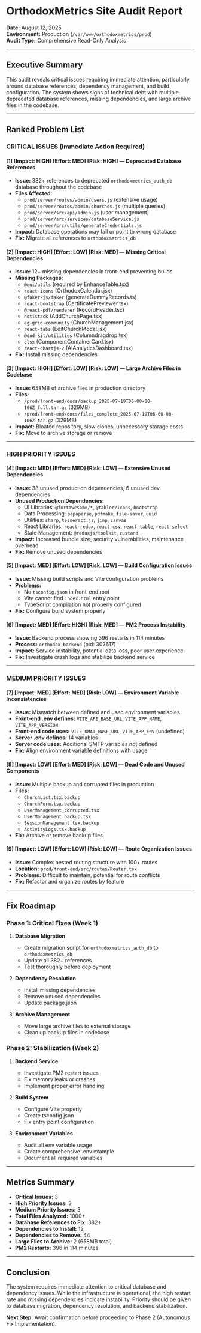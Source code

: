 # OrthodoxMetrics Site Audit Report
**Date:** August 12, 2025  
**Environment:** Production (`/var/www/orthodoxmetrics/prod`)  
**Audit Type:** Comprehensive Read-Only Analysis

---

## Executive Summary

This audit reveals critical issues requiring immediate attention, particularly around database references, dependency management, and build configuration. The system shows signs of technical debt with multiple deprecated database references, missing dependencies, and large archive files in the codebase.

---

## Ranked Problem List

### CRITICAL ISSUES (Immediate Action Required)

#### [1] [Impact: HIGH] [Effort: MED] [Risk: HIGH] — Deprecated Database References
- **Issue:** 382+ references to deprecated `orthodoxmetrics_auth_db` database throughout the codebase
- **Files Affected:** 
  - `prod/server/routes/admin/users.js` (extensive usage)
  - `prod/server/routes/admin/churches.js` (multiple queries)
  - `prod/server/src/api/admin.js` (user management)
  - `prod/server/src/services/databaseService.js`
  - `prod/server/src/utils/generateCredentials.js`
- **Impact:** Database operations may fail or point to wrong database
- **Fix:** Migrate all references to `orthodoxmetrics_db`

#### [2] [Impact: HIGH] [Effort: LOW] [Risk: MED] — Missing Critical Dependencies
- **Issue:** 12+ missing dependencies in front-end preventing builds
- **Missing Packages:**
  - `@mui/utils` (required by EnhanceTable.tsx)
  - `react-icons` (OrthodoxCalendar.jsx)
  - `@faker-js/faker` (generateDummyRecords.ts)
  - `react-bootstrap` (CertificatePreviewer.tsx)
  - `@react-pdf/renderer` (RecordHeader.tsx)
  - `notistack` (AddChurchPage.tsx)
  - `ag-grid-community` (ChurchManagement.jsx)
  - `react-tabs` (EditChurchModal.jsx)
  - `@dnd-kit/utilities` (Columndragdrop.tsx)
  - `clsx` (ComponentContainerCard.tsx)
  - `react-chartjs-2` (AIAnalyticsDashboard.tsx)
- **Fix:** Install missing dependencies

#### [3] [Impact: HIGH] [Effort: LOW] [Risk: LOW] — Large Archive Files in Codebase
- **Issue:** 658MB of archive files in production directory
- **Files:**
  - `/prod/front-end/docs/backup_2025-07-19T06-00-00-106Z_full.tar.gz` (329MB)
  - `/prod/front-end/docs/files_complete_2025-07-19T06-00-00-106Z.tar.gz` (329MB)
- **Impact:** Bloated repository, slow clones, unnecessary storage costs
- **Fix:** Move to archive storage or remove

---

### HIGH PRIORITY ISSUES

#### [4] [Impact: MED] [Effort: MED] [Risk: LOW] — Extensive Unused Dependencies
- **Issue:** 38 unused production dependencies, 6 unused dev dependencies
- **Unused Production Dependencies:**
  - UI Libraries: `@fortawesome/*`, `@tabler/icons`, `bootstrap`
  - Data Processing: `papaparse`, `pdfmake`, `file-saver`, `uuid`
  - Utilities: `sharp`, `tesseract.js`, `jimp`, `canvas`
  - React Libraries: `react-redux`, `react-csv`, `react-table`, `react-select`
  - State Management: `@reduxjs/toolkit`, `zustand`
- **Impact:** Increased bundle size, security vulnerabilities, maintenance overhead
- **Fix:** Remove unused dependencies

#### [5] [Impact: MED] [Effort: LOW] [Risk: LOW] — Build Configuration Issues
- **Issue:** Missing build scripts and Vite configuration problems
- **Problems:**
  - No `tsconfig.json` in front-end root
  - Vite cannot find `index.html` entry point
  - TypeScript compilation not properly configured
- **Fix:** Configure build system properly

#### [6] [Impact: MED] [Effort: HIGH] [Risk: MED] — PM2 Process Instability
- **Issue:** Backend process showing 396 restarts in 114 minutes
- **Process:** `orthodox-backend` (pid: 302617)
- **Impact:** Service instability, potential data loss, poor user experience
- **Fix:** Investigate crash logs and stabilize backend service

---

### MEDIUM PRIORITY ISSUES

#### [7] [Impact: MED] [Effort: MED] [Risk: LOW] — Environment Variable Inconsistencies
- **Issue:** Mismatch between defined and used environment variables
- **Front-end .env defines:** `VITE_API_BASE_URL`, `VITE_APP_NAME`, `VITE_APP_VERSION`
- **Front-end code uses:** `VITE_OMAI_BASE_URL`, `VITE_APP_ENV` (undefined)
- **Server .env defines:** 14 variables
- **Server code uses:** Additional SMTP variables not defined
- **Fix:** Align environment variable definitions with usage

#### [8] [Impact: LOW] [Effort: MED] [Risk: LOW] — Dead Code and Unused Components
- **Issue:** Multiple backup and corrupted files in production
- **Files:**
  - `ChurchList.tsx.backup`
  - `ChurchForm.tsx.backup`
  - `UserManagement_corrupted.tsx`
  - `UserManagement_backup.tsx`
  - `SessionManagement.tsx.backup`
  - `ActivityLogs.tsx.backup`
- **Fix:** Archive or remove backup files

#### [9] [Impact: LOW] [Effort: LOW] [Risk: LOW] — Route Organization Issues
- **Issue:** Complex nested routing structure with 100+ routes
- **Location:** `prod/front-end/src/routes/Router.tsx`
- **Problems:** Difficult to maintain, potential for route conflicts
- **Fix:** Refactor and organize routes by feature

---

## Fix Roadmap

### Phase 1: Critical Fixes (Week 1)
1. **Database Migration**
   - Create migration script for `orthodoxmetrics_auth_db` to `orthodoxmetrics_db`
   - Update all 382+ references
   - Test thoroughly before deployment

2. **Dependency Resolution**
   - Install missing dependencies
   - Remove unused dependencies
   - Update package.json

3. **Archive Management**
   - Move large archive files to external storage
   - Clean up backup files in codebase

### Phase 2: Stabilization (Week 2)
1. **Backend Service**
   - Investigate PM2 restart issues
   - Fix memory leaks or crashes
   - Implement proper error handling

2. **Build System**
   - Configure Vite properly
   - Create tsconfig.json
   - Fix entry point configuration

3. **Environment Variables**
   - Audit all env variable usage
   - Create comprehensive .env.example
   - Document all required variables

---

## Metrics Summary

- **Critical Issues:** 3
- **High Priority Issues:** 3
- **Medium Priority Issues:** 3
- **Total Files Analyzed:** 1000+
- **Database References to Fix:** 382+
- **Dependencies to Install:** 12
- **Dependencies to Remove:** 44
- **Large Files to Archive:** 2 (658MB total)
- **PM2 Restarts:** 396 in 114 minutes

---

## Conclusion

The system requires immediate attention to critical database and dependency issues. While the infrastructure is operational, the high restart rate and missing dependencies indicate instability. Priority should be given to database migration, dependency resolution, and backend stabilization.

**Next Step:** Await confirmation before proceeding to Phase 2 (Autonomous Fix Implementation).

